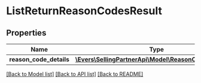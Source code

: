 # ListReturnReasonCodesResult

## Properties
Name | Type | Description | Notes
------------ | ------------- | ------------- | -------------
**reason_code_details** | [**\Evers\SellingPartnerApi\Model\ReasonCodeDetailsList**](ReasonCodeDetailsList.md) |  | [optional] 

[[Back to Model list]](../README.md#documentation-for-models) [[Back to API list]](../README.md#documentation-for-api-endpoints) [[Back to README]](../README.md)


